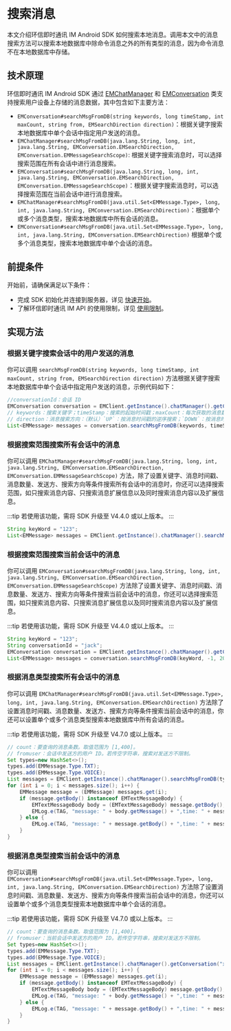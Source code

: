 # 搜索消息

<Toc />

本文介绍环信即时通讯 IM Android SDK 如何搜索本地消息。调用本文中的消息搜索方法可以搜索本地数据库中除命令消息之外的所有类型的消息，因为命令消息不在本地数据库中存储。

## 技术原理

环信即时通讯 IM Android SDK 通过 [EMChatManager](https://sdkdocs.easemob.com/apidoc/android/chat3.0/classcom_1_1hyphenate_1_1chat_1_1_e_m_chat_manager.html) 和 [EMConversation](https://sdkdocs.easemob.com/apidoc/android/chat3.0/classcom_1_1hyphenate_1_1chat_1_1_e_m_conversation.html) 类支持搜索用户设备上存储的消息数据，其中包含如下主要方法：

- `EMConversation#searchMsgFromDB(string keywords, long timeStamp, int maxCount, string from, EMSearchDirection direction)`：根据关键字搜索本地数据库中单个会话中指定用户发送的消息。
- `EMChatManager#searchMsgFromDB(java.lang.String, long, int, java.lang.String, EMConversation.EMSearchDirection, EMConversation.EMMessageSearchScope)`: 根据关键字搜索消息时，可以选择搜索范围在所有会话中进行消息搜索。
- `EMConversation#searchMsgFromDB(java.lang.String, long, int, java.lang.String, EMConversation.EMSearchDirection, EMConversation.EMMessageSearchScope)`：根据关键字搜索消息时，可以选择搜索范围在当前会话中进行消息搜索。
- `EMChatManager#searchMsgFromDB(java.util.Set<EMMessage.Type>, long, int, java.lang.String, EMConversation.EMSearchDirection)`：根据单个或多个消息类型，搜索本地数据库中所有会话的消息。
- `EMConversation#searchMsgFromDB(java.util.Set<EMMessage.Type>, long, int, java.lang.String, EMConversation.EMSearchDirection)` 根据单个或多个消息类型，搜索本地数据库中单个会话的消息。

## 前提条件

开始前，请确保满足以下条件：

- 完成 SDK 初始化并连接到服务器，详见 [快速开始](quickstart.html)。
- 了解环信即时通讯 IM API 的使用限制，详见 [使用限制](/product/limitation.html)。

## 实现方法

### 根据关键字搜索会话中的用户发送的消息

你可以调用 `searchMsgFromDB(string keywords, long timeStamp, int maxCount, string from, EMSearchDirection direction)` 方法根据关键字搜索本地数据库中单个会话中指定用户发送的消息，示例代码如下：

```java
//conversationId：会话 ID
EMConversation conversation = EMClient.getInstance().chatManager().getConversation(conversationId);
// keywords：搜索关键字；timeStamp：搜索的起始时间戳；maxCount：每次获取的消息数量，取值范围为 [1,400]。
// direction：消息搜索方向：（默认）`UP`：按消息时间戳的逆序搜索；`DOWN`：按消息时间戳的正序搜索。
List<EMMessage> messages = conversation.searchMsgFromDB(keywords, timeStamp, maxCount, from, EMConversation.EMSearchDirection.UP);
```

### 根据搜索范围搜索所有会话中的消息 

你可以调用 `EMChatManager#searchMsgFromDB(java.lang.String, long, int, java.lang.String, EMConversation.EMSearchDirection, EMConversation.EMMessageSearchScope)` 方法，除了设置关键字、消息时间戳、消息数量、发送方、搜索方向等条件搜索所有会话中的消息时，你还可以选择搜索范围，如只搜索消息内容、只搜索消息扩展信息以及同时搜索消息内容以及扩展信息。 

:::tip
若使用该功能，需将 SDK 升级至 V4.4.0 或以上版本。
:::

```java
String keyWord = "123";
List<EMMessage> messages = EMClient.getInstance().chatManager().searchMsgFromDB(keyWord, -1, 200, null, EMConversation.EMSearchDirection.UP, EMConversation.EMMessageSearchScope.ALL);

```

### 根据搜索范围搜索当前会话中的消息 

你可以调用 `EMConversation#searchMsgFromDB(java.lang.String, long, int, java.lang.String, EMConversation.EMSearchDirection, EMConversation.EMMessageSearchScope)` 方法除了设置关键字、消息时间戳、消息数量、发送方、搜索方向等条件搜索当前会话中的消息，你还可以选择搜索范围，如只搜索消息内容、只搜索消息扩展信息以及同时搜索消息内容以及扩展信息。

:::tip
若使用该功能，需将 SDK 升级至 V4.4.0 或以上版本。
:::

```java
String keyWord = "123";
String conversationId = "jack";
EMConversation conversation = EMClient.getInstance().chatManager().getConversation(conversationId);
List<EMMessage> messages = conversation.searchMsgFromDB(keyWord, -1, 200, null, EMConversation.EMSearchDirection.UP, EMConversation.EMMessageSearchScope.ALL);

```

### 根据消息类型搜索所有会话中的消息

你可以调用 `EMChatManager#searchMsgFromDB(java.util.Set<EMMessage.Type>, long, int, java.lang.String, EMConversation.EMSearchDirection)` 方法除了设置消息时间戳、消息数量、发送方、搜索方向等条件搜索当前会话中的消息，你还可以设置单个或多个消息类型搜索本地数据库中所有会话的消息。

:::tip
若使用该功能，需将 SDK 升级至 V4.7.0 或以上版本。
:::

```java
// count：要查询的消息条数。取值范围为 [1,400]。
// fromuser：会话中发送方的用户 ID。若传空字符串，搜索对发送方不限制。
Set types=new HashSet<>();
types.add(EMMessage.Type.TXT);
types.add(EMMessage.Type.VOICE);
List messages = EMClient.getInstance().chatManager().searchMsgFromDB(types, -1, 400, "xu", EMConversation.EMSearchDirection.UP);
for (int i = 0; i < messages.size(); i++) {
    EMMessage message = (EMMessage) messages.get(i);
    if (message.getBody() instanceof EMTextMessageBody) {
        EMTextMessageBody body = (EMTextMessageBody) message.getBody();
        EMLog.e(TAG, "message: " + body.getMessage() + ",time: " + message.getMsgTime());
    } else {
        EMLog.e(TAG, "message: " + message.getBody() + ",time: " + message.getMsgTime());
    }
}
``` 

### 根据消息类型搜索当前会话中的消息

你可以调用 `EMConversation#searchMsgFromDB(java.util.Set<EMMessage.Type>, long, int, java.lang.String, EMConversation.EMSearchDirection)` 方法除了设置消息时间戳、消息数量、发送方、搜索方向等条件搜索当前会话中的消息，你还可以设置单个或多个消息类型搜索本地数据库中单个会话的消息。

:::tip
若使用该功能，需将 SDK 升级至 V4.7.0 或以上版本。
:::

```java
// count：要查询的消息条数。取值范围为 [1,400]。
// fromuser：当前会话中发送方的用户 ID。若传空字符串，搜索对发送方不限制。
Set types=new HashSet<>();
types.add(EMMessage.Type.TXT);
types.add(EMMessage.Type.VOICE);
List messages = EMClient.getInstance().chatManager().getConversation("xu").searchMsgFromDB(types, -1, 400, "xu", EMConversation.EMSearchDirection.UP);
for (int i = 0; i < messages.size(); i++) {
    EMMessage message = (EMMessage) messages.get(i);
    if (message.getBody() instanceof EMTextMessageBody) {
        EMTextMessageBody body = (EMTextMessageBody) message.getBody();
        EMLog.e(TAG, "message: " + body.getMessage() + ",time: " + message.getMsgTime());
    } else {
        EMLog.e(TAG, "message: " + message.getBody() + ",time: " + message.getMsgTime());
    }
}
```         

